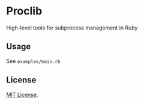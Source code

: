 # Proclib

High-level tools for subprocess management in Ruby

## Usage

See `examples/main.rb`

## License

[MIT License](http://opensource.org/licenses/MIT).
